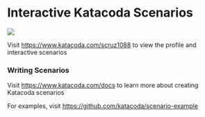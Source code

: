 # Interactive Katacoda Scenarios

[![](http://shields.katacoda.com/katacoda/scruz1088/count.svg)](https://www.katacoda.com/scruz1088 "Get your profile on Katacoda.com")

Visit https://www.katacoda.com/scruz1088 to view the profile and interactive scenarios

### Writing Scenarios
Visit https://www.katacoda.com/docs to learn more about creating Katacoda scenarios

For examples, visit https://github.com/katacoda/scenario-example
